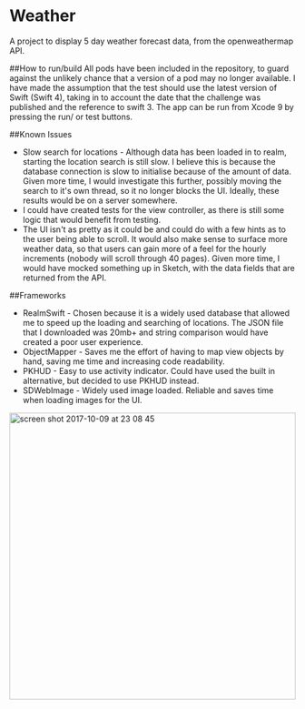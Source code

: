 # Weather

A project to display 5 day weather forecast data, from the openweathermap API.

##How to run/build
All pods have been included in the repository, to guard against the unlikely chance that a version of a pod may no longer available. I have made the assumption that the test should use the latest version of Swift (Swift 4), taking in to account the date that the challenge was published and the reference to swift 3. The app can be run from Xcode 9 by pressing the run/ or test buttons.

##Known Issues
* Slow search for locations - Although data has been loaded in to realm, starting the location search is still slow. I believe this is because the database connection is slow to initialise because of the amount of data. Given more time, I would investigate this further, possibly moving the search to it's own thread, so it no longer blocks the UI. Ideally, these results would be on a server somewhere.
* I could have created tests for the view controller, as there is still some logic that would benefit from testing.
* The UI isn't as pretty as it could be and could do with a few hints as to the user being able to scroll. It would also make sense to surface more weather data, so that users can gain more of a feel for the hourly increments (nobody will scroll through 40 pages). Given more time, I would have mocked something up in Sketch, with the data fields that are returned from the API.

##Frameworks
* RealmSwift - Chosen because it is a widely used database that allowed me to speed up the loading and searching of locations. The JSON file that I downloaded was 20mb+ and string comparison would have created a poor user experience.
* ObjectMapper - Saves me the effort of having to map view objects by hand, saving me time and increasing code readability.
* PKHUD - Easy to use activity indicator. Could have used the built in alternative, but decided to use PKHUD instead.
* SDWebImage - Widely used image loaded. Reliable and saves time when loading images for the UI.

<img width="504" alt="screen shot 2017-10-09 at 23 08 45" src="https://user-images.githubusercontent.com/554325/31360662-55b89920-ad47-11e7-8518-40e44e2c5ca2.png">

